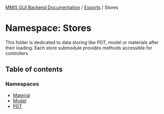 [MMIS GUI Backend Documentation](../README.md) / [Exports](../modules.md) / Stores

# Namespace: Stores

This folder is dedicated to data storing like PDT, model or materials after their loading. Each store submodule provides methods accessible for controllers

## Table of contents

### Namespaces

-   [Material](Stores.Material.md)
-   [Model](Stores.Model.md)
-   [PDT](Stores.PDT.md)
